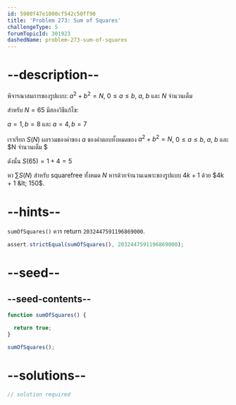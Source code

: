 ```yaml
---
id: 5900f47e1000cf542c50ff90
title: 'Problem 273: Sum of Squares'
challengeType: 5
forumTopicId: 301923
dashedName: problem-273-sum-of-squares
---
```


# --description--

พิจารณาสมการของรูปแบบ: $a^2 + b^2 = N$, $0 ≤ a ≤ b$, $a$, $b$ และ $N$ จำนวนเต็ม

สำหรับ $N = 65$ มีสองวิธีแก้ไข:

$a = 1, b = 8$ และ $a = 4, b = 7$

เราเรียก $S(N)$ ผลรวมของค่าของ $a$ ของคำตอบทั้งหมดของ $a^2 + b^2 = N$, $0 ≤ a ≤ b$, $a$, $b$ และ $N จำนวนเต็ม $

ดังนั้น $S(65) = 1 + 4 = 5$

หา $\sum S(N)$ สำหรับ squarefree ทั้งหมด $N$ หารด้วยจำนวนเฉพาะของรูปแบบ $4k + 1$ ด้วย $4k + 1 &lt; 150$.

# --hints--

`sumOfSquares()` ควร return `2032447591196869000`.

```js
assert.strictEqual(sumOfSquares(), 2032447591196869000);
```

# --seed--

## --seed-contents--

```js
function sumOfSquares() {

  return true;
}

sumOfSquares();
```

# --solutions--

```js
// solution required
```

